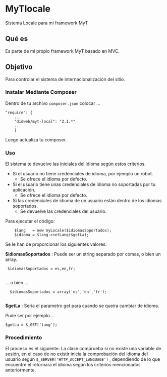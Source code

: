 MyTlocale
=========

Sistema Locale para mi framework MyT

## Qué es

Es parte de mi propio framework MyT basado en MVC.

## Objetivo

Para controlar el sistema de internacionalización del sitio.


### Instalar Mediante Composer

Dentro de tu archivo `composer.json` colocar ...

```
"require": {
	...
	"didweb/myt-local": "2.1.*"
	...
	}
```

Luego actualiza tu composer.


### Uso

El sistema te devuelve las iniciales del idioma según estos criterios.

- Si el usuario no tiene credenciales de idioma, por ejemplo un robot. 
	- Se ofrece el idioma por defecto.
- Si el usuario tiene unas credenciales de idioma no soportadas por tu aplicación.
	- Se ofrece el idioma por defecto.
- Si las credenciales de idioma de un usuario están dentro de los idiomas soportados.
	- Se devuelve las credenciales del usuario.


Para ejecutar el código:

```
	$lang 	= new myLocale($idiomasSoportados);
	$idioma = $lang->setLang($getLa);

```

Se le han de proporcionar los siguientes valores:

**$idiomasSoportados** :  Puede ser un string separado por comas, o bien un array.

```
 $idiomasSoportados = es,en,fr;
 
```

... o bien ... 

```
  $idiomasSoportados = array('es','en','fr');
  
```

**$getLa** :  Seria el parametro get para cuando se queira cambiar de idioma.

Pude ser por ejemplo...

```
$getLa = $_GET['lang'];

```

### Procedimiento

El proceso es el siguiente:
La clase comprueba  si no existe una variable de sesión, en el caso de no existir inicia la comprobación del idioma del usuario según `$_SERVER['HTTP_ACCEPT_LANGUAGE']` , dependiendo de lo que encuentre el retornara el idioma según los criterios mencionados anteriormente.

